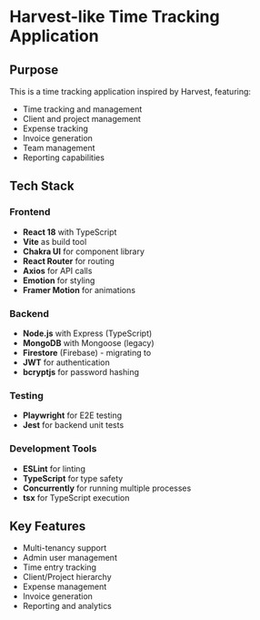 # Harvest-like Time Tracking Application

## Purpose
This is a time tracking application inspired by Harvest, featuring:
- Time tracking and management
- Client and project management
- Expense tracking
- Invoice generation
- Team management
- Reporting capabilities

## Tech Stack

### Frontend
- **React 18** with TypeScript
- **Vite** as build tool
- **Chakra UI** for component library
- **React Router** for routing
- **Axios** for API calls
- **Emotion** for styling
- **Framer Motion** for animations

### Backend
- **Node.js** with Express (TypeScript)
- **MongoDB** with Mongoose (legacy)
- **Firestore** (Firebase) - migrating to
- **JWT** for authentication
- **bcryptjs** for password hashing

### Testing
- **Playwright** for E2E testing
- **Jest** for backend unit tests

### Development Tools
- **ESLint** for linting
- **TypeScript** for type safety
- **Concurrently** for running multiple processes
- **tsx** for TypeScript execution

## Key Features
- Multi-tenancy support
- Admin user management
- Time entry tracking
- Client/Project hierarchy
- Expense management
- Invoice generation
- Reporting and analytics